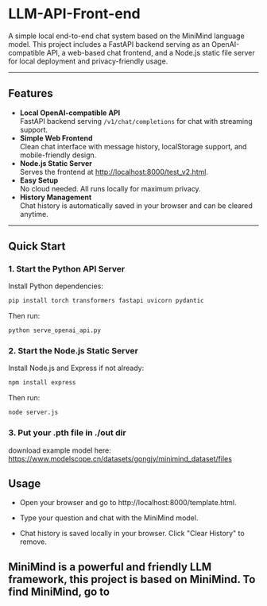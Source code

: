 # LLM-API-Front-end
A simple local end-to-end chat system based on the MiniMind language model. This project includes a FastAPI backend serving as an OpenAI-compatible API, a web-based chat frontend, and a Node.js static file server for local deployment and privacy-friendly usage.

---

## Features

- **Local OpenAI-compatible API**  
  FastAPI backend serving `/v1/chat/completions` for chat with streaming support.
- **Simple Web Frontend**  
  Clean chat interface with message history, localStorage support, and mobile-friendly design.
- **Node.js Static Server**  
  Serves the frontend at [http://localhost:8000/test_v2.html](http://localhost:8000/template.html).
- **Easy Setup**  
  No cloud needed. All runs locally for maximum privacy.
- **History Management**  
  Chat history is automatically saved in your browser and can be cleared anytime.

---
## Quick Start

### 1. Start the Python API Server

Install Python dependencies:
```bash
pip install torch transformers fastapi uvicorn pydantic
```
Then run:
```bash
python serve_openai_api.py
```
### 2. Start the Node.js Static Server
Install Node.js and Express if not already:
```bash
npm install express
```
Then run:
```bash
node server.js
```
### 3. Put your .pth file in ./out dir
download example model here: https://www.modelscope.cn/datasets/gongjy/minimind_dataset/files
## Usage
- Open your browser and go to http://localhost:8000/template.html.

- Type your question and chat with the MiniMind model.

- Chat history is saved locally in your browser. Click "Clear History" to remove.

## MiniMind is a powerful and friendly LLM framework, this project is based on MiniMind. To find MiniMind, go to 
